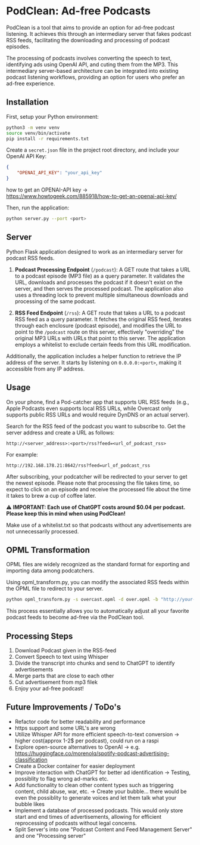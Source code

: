 # PodClean: Ad-free Podcasts

PodClean is a tool that aims to provide an option for ad-free podcast listening. It achieves this through an intermediary server that fakes podcast RSS feeds, facilitating the downloading and processing of podcast episodes.

The processing of podcasts involves converting the speech to text, identifying ads using OpenAI API, and cuting them from the MP3. This intermediary server-based architecture can be integrated into existing podcast listening workflows, providing an option for users who prefer an ad-free experience.
## Installation

First, setup your Python environment:

```bash
python3 -m venv venv
source venv/bin/activate
pip install -r requirements.txt
```

Create a `secret.json` file in the project root directory, and include your OpenAI API Key:

```json
{
    "OPENAI_API_KEY": "your_api_key"
}
```
how to get an OPENAI-API key -> https://www.howtogeek.com/885918/how-to-get-an-openai-api-key/

Then, run the application:

```bash
python server.py --port <port>  
```
## Server

Python Flask application designed to work as an intermediary server for podcast RSS feeds. 

1. __Podcast Processing Endpoint__ (`/podcast`): A GET route that takes a URL to a podcast episode (MP3 file) as a query parameter. It validates the URL, downloads and processes the podcast if it doesn't exist on the server, and then serves the processed podcast. The application also uses a threading lock to prevent multiple simultaneous downloads and processing of the same podcast.

2. __RSS Feed Endpoint__ (`/rss`): A GET route that takes a URL to a podcast RSS feed as a query parameter. It fetches the original RSS feed, iterates through each enclosure (podcast episode), and modifies the URL to point to the `/podcast` route on this server, effectively "overriding" the original MP3 URLs with URLs that point to this server. The application employs a whitelist to exclude certain feeds from this URL modification.

Additionally, the application includes a helper function to retrieve the IP address of the server. It starts by listening on `0.0.0.0:<port>`, making it accessible from any IP address.

## Usage

On your phone, find a Pod-catcher app that supports URL RSS feeds (e.g., Apple Podcasts even supports local RSS URLs, while Overcast only supports public RSS URLs and would require DynDNS or an actual server).

Search for the RSS feed of the podcast you want to subscribe to. Get the server address and create a URL as follows:

```
http://<server_address>:<port>/rss?feed=<url_of_podcast_rss>
```

For example:

```
http://192.168.178.21:8642/rss?feed=url_of_podcast_rss
```

After subscribing, your podcatcher will be redirected to your server to get the newest episode. Please note that processing the file takes time, so expect to click on an episode and receive the processed file about the time it takes to brew a cup of coffee later. 

:warning: **IMPORTANT: Each use of ChatGPT costs around $0.04 per podcast. Please keep this in mind when using PodClean!**

Make use of a whitelist.txt so that podcasts without any advertisements are not unnecessarily processed.

## OPML Transformation  
OPML files are widely recognized as the standard format for exporting and importing data among podcatchers.

Using opml_transform.py, you can modify the associated RSS feeds within the OPML file to redirect to your server.

```bash
python opml_transform.py -s overcast.opml -d over.opml -b "http://your-server-adress:<port>/rss?feed=" --w whitelist.txt

```
This process essentially allows you to automatically adjust all your favorite podcast feeds to become ad-free via the PodClean tool.

## Processing Steps

1. Download Podcast given in the RSS-feed
2. Convert Speech to text using Whisper
3. Divide the transcript into chunks and send to ChatGPT to identify advertisements
4. Merge parts that are close to each other
5. Cut advertisement from mp3 filek
6. Enjoy your ad-free podcast!

## Future Improvements / ToDo's

- Refactor code for better readability and performance
- https support and some URL's are wrong
- Utilize Whisper API for more efficient speech-to-text conversion -> higher cost(approx 1-2$ per podcast), could run on a raspi
- Explore open-source alternatives to OpenAI -> e.g. https://huggingface.co/morenolq/spotify-podcast-advertising-classification
- Create a Docker container for easier deployment
- Improve interaction with ChatGPT for better ad identification -> Testing, possiblity to flag wrong ad-marks etc.
- Add functionality to clean other content types such as triggering content, child abuse, war, etc.  -> Create your bubble... there would be even the possiblity to generate voices and let them talk what your bubble likes
- Implement a database of processed podcasts. This would only store start and end times of advertisements, allowing for efficient reprocessing of podcasts without legal concerns.
- Split Server's into one "Podcast Content and Feed Management Server" and one "Processing server"